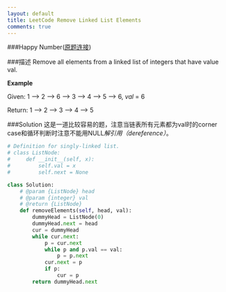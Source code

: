 ```yaml
---
layout: default
title: LeetCode Remove Linked List Elements
comments: true
---
```


###Happy Number([原题连接](https://leetcode.com/problems/remove-linked-list-elements/))


###描述
Remove all elements from a linked list of integers that have value val.

**Example**

Given: 1 --> 2 --> 6 --> 3 --> 4 --> 5 --> 6, *val* = 6

Return: 1 --> 2 --> 3 --> 4 --> 5

###Solution
这是一道比较容易的题，注意当链表所有元素都为val时的corner case和循环判断时注意不能用NULL*解引用（dereference）*。


```python
# Definition for singly-linked list.
# class ListNode:
#     def __init__(self, x):
#         self.val = x
#         self.next = None

class Solution:
    # @param {ListNode} head
    # @param {integer} val
    # @return {ListNode}
    def removeElements(self, head, val):
        dummyHead = ListNode(0)
        dummyHead.next = head
        cur = dummyHead
        while cur.next:
            p = cur.next
            while p and p.val == val:
                p = p.next
            cur.next = p
            if p:
                cur = p
        return dummyHead.next
```
